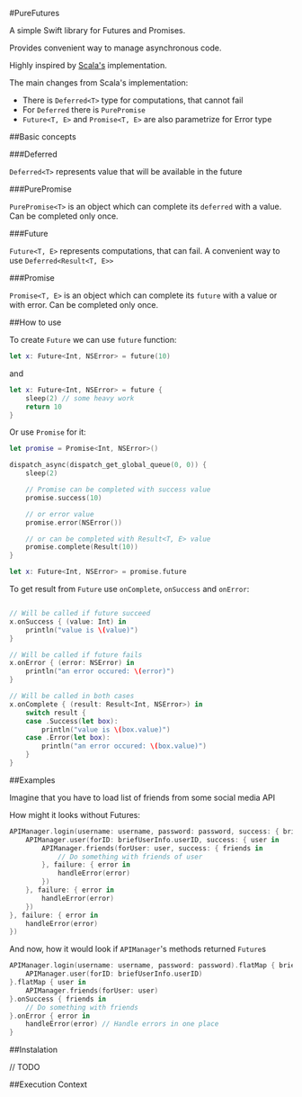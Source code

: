 #PureFutures

A simple Swift library for Futures and Promises.

Provides convenient way to manage asynchronous code.

Highly inspired by [Scala's](http://docs.scala-lang.org/overviews/core/futures.html) implementation.

The main changes from Scala's implementation:

- There is `Deferred<T>` type for computations, that cannot fail
- For `Deferred` there is `PurePromise`
- `Future<T, E>` and `Promise<T, E>` are also parametrize for Error type

##Basic concepts

###Deferred

`Deferred<T>` represents value that will be available in the future

###PurePromise

`PurePromise<T>` is an object which can complete its `deferred` with a value. Can be completed only once.

###Future

`Future<T, E>` represents computations, that can fail. A convenient way to use `Deferred<Result<T, E>>`

###Promise

`Promise<T, E>` is an object which can complete its `future` with a value or with error. Can be completed only once.

##How to use

To create `Future` we can use `future` function:

```swift
let x: Future<Int, NSError> = future(10)
```

and

```swift
let x: Future<Int, NSError> = future {
    sleep(2) // some heavy work
    return 10
}
```

Or use `Promise` for it:

```swift
let promise = Promise<Int, NSError>() 

dispatch_async(dispatch_get_global_queue(0, 0)) {
    sleep(2)

    // Promise can be completed with success value
    promise.success(10)

    // or error value
    promise.error(NSError())

    // or can be completed with Result<T, E> value
    promise.complete(Result(10))
}

let x: Future<Int, NSError> = promise.future 

```

To get result from `Future` use `onComplete`, `onSuccess` and `onError`:

```swift

// Will be called if future succeed
x.onSuccess { (value: Int) in
    println("value is \(value)")
}

// Will be called if future fails
x.onError { (error: NSError) in
    println("an error occured: \(error)")
}

// Will be called in both cases
x.onComplete { (result: Result<Int, NSError>) in
    switch result {
    case .Success(let box):
        println("value is \(box.value)")
    case .Error(let box):
        println("an error occured: \(box.value)")
    }
}

```

##Examples

Imagine that you have to load list of friends from some social media API

How might it looks without Futures:

```swift
APIManager.login(username: username, password: password, success: { briefUserInfo in
    APIManager.user(forID: briefUserInfo.userID, success: { user in
        APIManager.friends(forUser: user, success: { friends in
            // Do something with friends of user
        }, failure: { error in
            handleError(error)
        })
    }, failure: { error in 
        handleError(error)
    })
}, failure: { error in 
    handleError(error)
}) 
```

And now, how it would look if `APIManager`'s methods returned `Future`s

```swift
APIManager.login(username: username, password: password).flatMap { briefUserInfo in
    APIManager.user(forID: briefUserInfo.userID)
}.flatMap { user in
    APIManager.friends(forUser: user)
}.onSuccess { friends in
    // Do something with friends
}.onError { error in
    handleError(error) // Handle errors in one place
}
```

##Instalation

// TODO

##Execution Context


